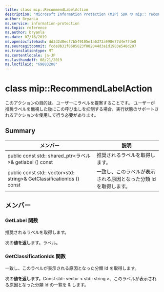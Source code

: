 ```yaml
---
title: class mip::RecommendLabelAction
description: 'Microsoft Information Protection (MIP) SDK の mip:: recommendlabelaction クラスについて説明します。'
author: BryanLa
ms.service: information-protection
ms.topic: reference
ms.author: bryanla
ms.date: 07/16/2019
ms.openlocfilehash: dd3d2d0ecf7b549105e1a6373a998e77d4e77de8
ms.sourcegitcommit: fcde8b31f8685023f002044d3a1d1903e548d207
ms.translationtype: MT
ms.contentlocale: ja-JP
ms.lasthandoff: 08/21/2019
ms.locfileid: "69883208"
---
```

# <a name="class-miprecommendlabelaction"></a>class mip::RecommendLabelAction 
このアクションの目的は、ユーザーにラベルを提案することです。 ユーザーが推奨ラベルを無視した後にこの呼び出しを抑制する場合、実行状態のサポートされるアクションを使用して行う必要があります。
  
## <a name="summary"></a>Summary
 メンバー                        | 説明                                
--------------------------------|---------------------------------------------
public const std:: shared_ptr\<ラベル\>& getlabel () const  |  推奨されるラベルを取得します。
public const std:: vector\<std:: string\>& GetClassificationIds () const  |  一致し、このラベルが表示される原因となった分類 Id を取得します。
  
## <a name="members"></a>メンバー
  
### <a name="getlabel-function"></a>GetLabel 関数
推奨されるラベルを取得します。

  
次の**値を返し**ます。ラベル。
  
### <a name="getclassificationids-function"></a>GetClassificationIds 関数
一致し、このラベルが表示される原因となった分類 Id を取得します。

  
次の**値を返し**ます。Const std:: vector < std:: string >、このラベルが表示される原因となった分類 Id の一覧を & します。